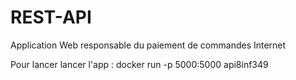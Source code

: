 # REST-API
Application Web responsable du paiement de commandes Internet

Pour lancer lancer l'app : docker run -p 5000:5000 api8inf349 
